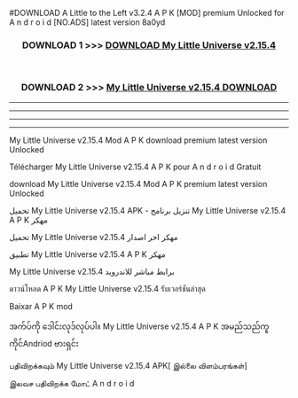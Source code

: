 #DOWNLOAD A Little to the Left v3.2.4 A P K [MOD] premium Unlocked for A n d r o i d [NO.ADS] latest version 8a0yd 



<div align="center">

<h3>DOWNLOAD 1 >>> <a href="https://downloadmod1.web.app/?judul=My Little Universe v2.15.4">DOWNLOAD My Little Universe v2.15.4</a></h3><br>

<h3>DOWNLOAD 2 >>> <a href="https://downloadmod1.web.app/?judul=My Little Universe v2.15.4">My Little Universe v2.15.4 DOWNLOAD </a></h3>

</div>


----------------------------------------------------------

----------------------------------------------------------

----------------------------------------------------------

----------------------------------------------------------


My Little Universe v2.15.4 Mod A P K download premium latest version Unlocked

Télécharger My Little Universe v2.15.4 A P K pour A n d r o i d Gratuit

download My Little Universe v2.15.4 Mod A P K premium latest version Unlocked

تحميل My Little Universe v2.15.4 APK - تنزيل برنامج My Little Universe v2.15.4 A P K مهكر

تحميل My Little Universe v2.15.4 مهكر اخر اصدار

تطبيق My Little Universe v2.15.4 A P K مهكر

My Little Universe v2.15.4 برابط مباشر للاندرويد

ดาวน์โหลด A P K My Little Universe v2.15.4 รับเวอร์ชันล่าสุด

Baixar A P K mod

အက်ပ်ကို ဒေါင်းလုဒ်လုပ်ပါ။ My Little Universe v2.15.4 A P K အမည်သည်ကူကိုင်Andriod ဗားရှင်း

பதிவிறக்கவும் My Little Universe v2.15.4 APK[ இல்லை விளம்பரங்கள்] 
 
இலவச பதிவிறக்க மோட் A n d r o i d



